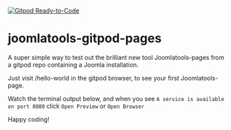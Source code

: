 [![Gitpod Ready-to-Code](https://img.shields.io/badge/Gitpod-ready--to--code-blue?logo=gitpod)](https://gitpod.io/#https://github.com/joomlatools/joomlatools-gitpod-pages)
# joomlatools-gitpod-pages
A super simple way to test out the brilliant new tool Joomlatools-pages from a gitpod repo containing a Joomla installation.

Just visit /hello-world in the gitpod browser, to see your first Joomlatools-page.

Watch the terminal output below, and when you see `A service is available on port 8080` click `Open Preview` or `Open Browser`

Happy coding!
